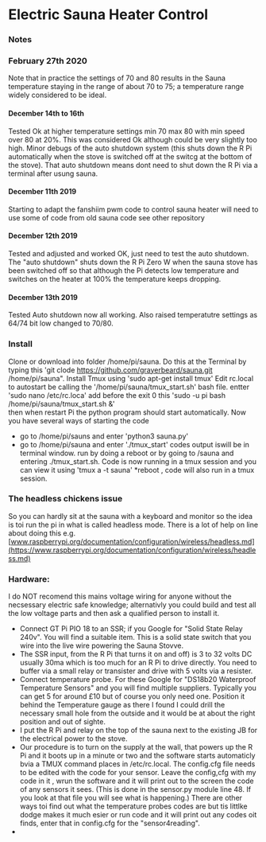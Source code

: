 # Electric Sauna Heater Control

### Notes
### February 27th 2020
Note that in practice the settings of 70 and 80 results in the Sauna temperature staying in the range of about 70 to 75; a temperature range widely considered to be ideal.

#### December 14th to 16th
Tested Ok at higher temperature settings min 70 max 80 with min speed over 80 at 20%.
This was considered Ok although could be very slightly too high.
Minor debugs of the auto shutdown system (this shuts down the R Pi automatically when the stove is switched off at the switcg at the bottom of the stove).
That auto shutdown means dont need to shut down the R Pi via a terminal after usung sauna.

#### December 11th 2019 
Starting to adapt the fanshiim pwm code to control sauna heater
will need to use some of code from old sauna code see other repository
#### December 12th 2019
Tested and adjusted and worked OK, just need to test the auto shutdown.
The "auto shutdown" shuts down the R Pi Zero W when the sauna stove has been switched off so that although the Pi detects low temperature and switches on the heater at 100% the temperature keeps dropping.
#### December 13th 2019
Tested Auto shutdown now all working. Also raised temperatutre settings as 64/74 bit low changed to 70/80.

### Install
Clone or download into folder /home/pi/sauna.  Do this at the Terminal by typing this
'git clode https://github.com/grayerbeard/sauna.git /home/pi/sauna".
Install Tmux using 
'sudo apt-get install tmux'
Edit rc.local to autostart be calling the '/home/pi/sauna/tmux_start.sh' bash file.
entter
'sudo nano /etc/rc.loca'
add before the exit 0 this
'sudo -u pi bash /home/pi/sauna/tmux_start.sh &'  
then when restart Pi the python program should start automatically.
Now you have several ways of starting the code
* go to /home/pi/sauns and enter 'python3 sauna.py'
* go to /home/pi/sauna and enter './tmux_start' codes output iswill be in terminal window.
run by doing a reboot or by going to /sauna and entering ./tmux_start.sh.  Code is now running in a tmux session and you can view it using 'tmux a -t sauna'
*reboot , code will also run in a tmux session.

### The headless chickens issue
So you can hardly sit at the sauna with a keyboard and monitor so the idea is toi run the pi in what is called headless mode.
There is a lot of help on line about doing this e.g. [www.raspberrypi.org/documentation/configuration/wireless/headless.md](https://www.raspberrypi.org/documentation/configuration/wireless/headless.md)

### Hardware:
I do NOT recomend this mains voltage wiring for anyone without the necsessary electric safe knowledge; alternativly you could build and test all the low voltage parts and then ask a qualified person to install it. 

* Connect GT Pi PIO 18 to an SSR; if you Google for "Solid State Relay 240v". You will find a suitable item.  This is a solid state switch that you wire into the live wire powering the Sauna Stovve.
* The SSR input, from the R Pi that turns it on and off) is 3 to 32 volts DC usually 30ma which is too much for an R Pi to drive directly.  You need to buffer via a small relay or transister and drive with 5 volts via a resister. 
* Connect temperature probe. For these Google for "DS18b20 Waterproof Temperature Sensors" and you will find multiple suppliers.  Typically you can get 5 for around £10 but of course you only need one.  Position it behind the Temperature gauge as there I found I could drill the necessary small hole from the outside and it would be at about the right position and out of sighte.
* I put the R Pi and relay on the top of the sauna next to the existing JB for the electrical power to the stove.
* Our procedure is to turn on the supply at the wall, that powers up the R Pi and it boots up in a minute or two and the software starts automaticly bvia a TMUX command places in /etc/rc.local.
The config.cfg file needs to be edited with the code for your sensor.  Leave the config,cfg with my code in it , wrun the software and it will print out to the screen the code of any sensors it sees.
(This is done in the sensor.py module line 48.  If you look at that file you will see what is happening.) 
There are other ways toi find out what the temperature probes codes are but tis littlke dodge makes it much esier or run code and it will print out any codes oit finds, enter that in config.cfg for the "sensor4reading".
*
